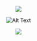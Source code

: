 <div align="center">

![](http://i.imgur.com/OUkLi.gif)

![Alt Text](https://media.giphy.com/media/vFKqnCdLPNOKc/giphy.gif)

![](http://i.imgur.com/60bts.gif)

</div>
